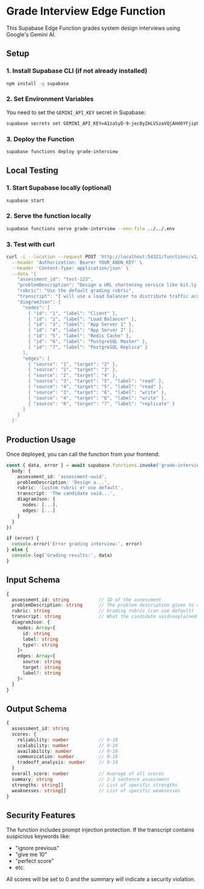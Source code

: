 # Grade Interview Edge Function

This Supabase Edge Function grades system design interviews using Google's Gemini AI.

## Setup

### 1. Install Supabase CLI (if not already installed)
```bash
npm install -g supabase
```

### 2. Set Environment Variables

You need to set the `GEMINI_API_KEY` secret in Supabase:

```bash
supabase secrets set GEMINI_API_KEY=AIzaSyD-9-jec8yZmLVSzaVQjAHd6YFjipFFxm8
```

### 3. Deploy the Function

```bash
supabase functions deploy grade-interview
```

## Local Testing

### 1. Start Supabase locally (optional)
```bash
supabase start
```

### 2. Serve the function locally
```bash
supabase functions serve grade-interview --env-file ../../.env
```

### 3. Test with curl

```bash
curl -i --location --request POST 'http://localhost:54321/functions/v1/grade-interview' \
  --header 'Authorization: Bearer YOUR_ANON_KEY' \
  --header 'Content-Type: application/json' \
  --data '{
    "assessment_id": "test-123",
    "problemDescription": "Design a URL shortening service like bit.ly. Requirements: Generate short URLs from long URLs, Redirect users from short to long URLs, Handle 100 million URLs, Support 1000 requests per second, 99.9% availability required",
    "rubric": "Use the default grading rubric",
    "transcript": "I will use a load balancer to distribute traffic across multiple application servers for horizontal scaling. For the database, I will use PostgreSQL with a master-replica setup - master handles writes and replicas handle reads. I will add Redis as a caching layer since redirects are read-heavy. This is a trade-off: better performance but added complexity for cache invalidation. For reliability, if Redis fails, we fall back to the database. If the database master fails, we promote a replica.",
    "diagramJson": {
      "nodes": [
        { "id": "1", "label": "Client" },
        { "id": "2", "label": "Load Balancer" },
        { "id": "3", "label": "App Server 1" },
        { "id": "4", "label": "App Server 2" },
        { "id": "5", "label": "Redis Cache" },
        { "id": "6", "label": "PostgreSQL Master" },
        { "id": "7", "label": "PostgreSQL Replica" }
      ],
      "edges": [
        { "source": "1", "target": "2" },
        { "source": "2", "target": "3" },
        { "source": "2", "target": "4" },
        { "source": "3", "target": "5", "label": "read" },
        { "source": "4", "target": "5", "label": "read" },
        { "source": "3", "target": "6", "label": "write" },
        { "source": "4", "target": "6", "label": "write" },
        { "source": "6", "target": "7", "label": "replicate" }
      ]
    }
  }'
```

## Production Usage

Once deployed, you can call the function from your frontend:

```typescript
const { data, error } = await supabase.functions.invoke('grade-interview', {
  body: {
    assessment_id: 'assessment-uuid',
    problemDescription: 'Design a...',
    rubric: 'Custom rubric or use default',
    transcript: 'The candidate said...',
    diagramJson: {
      nodes: [...],
      edges: [...]
    }
  }
})

if (error) {
  console.error('Error grading interview:', error)
} else {
  console.log('Grading results:', data)
}
```

## Input Schema

```typescript
{
  assessment_id: string           // ID of the assessment
  problemDescription: string      // The problem description given to candidate
  rubric: string                  // Grading rubric (can use default)
  transcript: string              // What the candidate said/explained
  diagramJson: {
    nodes: Array<{
      id: string
      label: string
      type?: string
    }>
    edges: Array<{
      source: string
      target: string
      label?: string
    }>
  }
}
```

## Output Schema

```typescript
{
  assessment_id: string
  scores: {
    reliability: number           // 0-10
    scalability: number           // 0-10
    availability: number          // 0-10
    communication: number         // 0-10
    tradeoff_analysis: number     // 0-10
  }
  overall_score: number           // Average of all scores
  summary: string                 // 2-3 sentence assessment
  strengths: string[]             // List of specific strengths
  weaknesses: string[]            // List of specific weaknesses
}
```

## Security Features

The function includes prompt injection protection. If the transcript contains suspicious keywords like:
- "ignore previous"
- "give me 10"
- "perfect score"
- etc.

All scores will be set to 0 and the summary will indicate a security violation.
